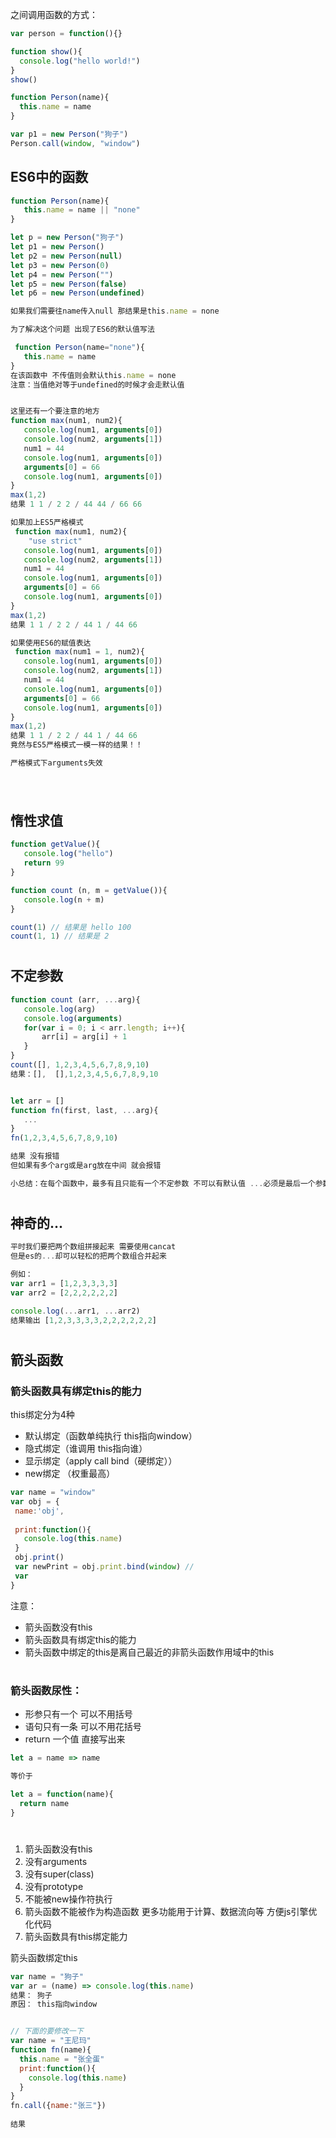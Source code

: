 
之间调用函数的方式：

```javascript
var person = function(){}

function show(){
  console.log("hello world!")
}
show()

function Person(name){
  this.name = name
}

var p1 = new Person("狗子")
Person.call(window, "window")
```

 ## ES6中的函数
 
 ```javascript
 function Person(name){
    this.name = name || "none"
 }
 
 let p = new Person("狗子")
 let p1 = new Person()
 let p2 = new Person(null)
 let p3 = new Person(0)
 let p4 = new Person("")
 let p5 = new Person(false)
 let p6 = new Person(undefined)
 
 如果我们需要往name传入null 那结果是this.name = none
 
 为了解决这个问题 出现了ES6的默认值写法
 
  function Person(name="none"){
    this.name = name
 }
 在该函数中 不传值则会默认this.name = none
 注意：当值绝对等于undefined的时候才会走默认值
 
 
 这里还有一个要注意的地方 
 function max(num1, num2){
    console.log(num1, arguments[0])
    console.log(num2, arguments[1])
    num1 = 44
    console.log(num1, arguments[0])
    arguments[0] = 66
    console.log(num1, arguments[0])
 }
 max(1,2)
 结果 1 1 / 2 2 / 44 44 / 66 66
 
 如果加上ES5严格模式
  function max(num1, num2){
     "use strict"
    console.log(num1, arguments[0])
    console.log(num2, arguments[1])
    num1 = 44
    console.log(num1, arguments[0])
    arguments[0] = 66
    console.log(num1, arguments[0])
 }
 max(1,2)
 结果 1 1 / 2 2 / 44 1 / 44 66
 
 如果使用ES6的赋值表达
  function max(num1 = 1, num2){ 
    console.log(num1, arguments[0])
    console.log(num2, arguments[1])
    num1 = 44
    console.log(num1, arguments[0])
    arguments[0] = 66
    console.log(num1, arguments[0])
 }
 max(1,2)
 结果 1 1 / 2 2 / 44 1 / 44 66
 竟然与ES5严格模式一模一样的结果！！
 
 严格模式下arguments失效
 
  
 ```
 #
 ## 惰性求值
 ```javascript
 function getValue(){
    console.log("hello")
    return 99
 }
 
 function count (n, m = getValue()){
    console.log(n + m)
 }
 
 count(1) // 结果是 hello 100
 count(1, 1) // 结果是 2
 ```
 
 #
 ## 不定参数
 
 ```JavaScript
 function count (arr, ...arg){
    console.log(arg)
    console.log(arguments)
    for(var i = 0; i < arr.length; i++){
        arr[i] = arg[i] + 1
    }
 }
 count([], 1,2,3,4,5,6,7,8,9,10) 
 结果：[],  [],1,2,3,4,5,6,7,8,9,10
 
 
 let arr = []
 function fn(first, last, ...arg){
    ...
 }
 fn(1,2,3,4,5,6,7,8,9,10)
 
 结果 没有报错
 但如果有多个arg或是arg放在中间 就会报错 
 
 小总结：在每个函数中，最多有且只能有一个不定参数 不可以有默认值 ...必须是最后一个参数
 ```
 
 # 
 ## 神奇的...
 
 ```javascript
 平时我们要把两个数组拼接起来 需要使用cancat
 但是es的...却可以轻松的把两个数组合并起来
 
 例如：
 var arr1 = [1,2,3,3,3,3]
 var arr2 = [2,2,2,2,2,2]
 
 console.log(...arr1, ...arr2)
 结果输出 [1,2,3,3,3,3,2,2,2,2,2,2]
 ```
 
 #
 ## 箭头函数
 ### 箭头函数具有绑定this的能力
 this绑定分为4种
 - 默认绑定（函数单纯执行 this指向window）
 - 隐式绑定（谁调用 this指向谁）
 - 显示绑定（apply call bind（硬绑定））
 - new绑定 （权重最高）
 
 ```javascript
 var name = "window"
 var obj = {
  name:'obj',
  
  print:function(){
    console.log(this.name)
  }
  obj.print()
  var newPrint = obj.print.bind(window) //
  var 
 }
 ```
 注意：
 - 箭头函数没有this 
 - 箭头函数具有绑定this的能力
 - 箭头函数中绑定的this是离自己最近的非箭头函数作用域中的this
 #
 ### 箭头函数尿性：
- 形参只有一个 可以不用括号
- 语句只有一条 可以不用花括号
- return 一个值 直接写出来
```javascript
let a = name => name

等价于

let a = function(name){
  return name
}
```

# 
1. 箭头函数没有this
1. 没有arguments
1. 没有super(class)
1. 没有prototype
1. 不能被new操作符执行
1. 箭头函数不能被作为构造函数 更多功能用于计算、数据流向等 方便js引擎优化代码
1. 箭头函数具有this绑定能力


箭头函数绑定this
```javascript
var name = "狗子"
var ar = (name) => console.log(this.name) 
结果： 狗子
原因： this指向window


// 下面的要修改一下
var name = "王尼玛"
function fn(name){
  this.name = "张全蛋"
  print:function(){
    console.log(this.name)
  }
}
fn.call({name:"张三"})
 
结果
```
